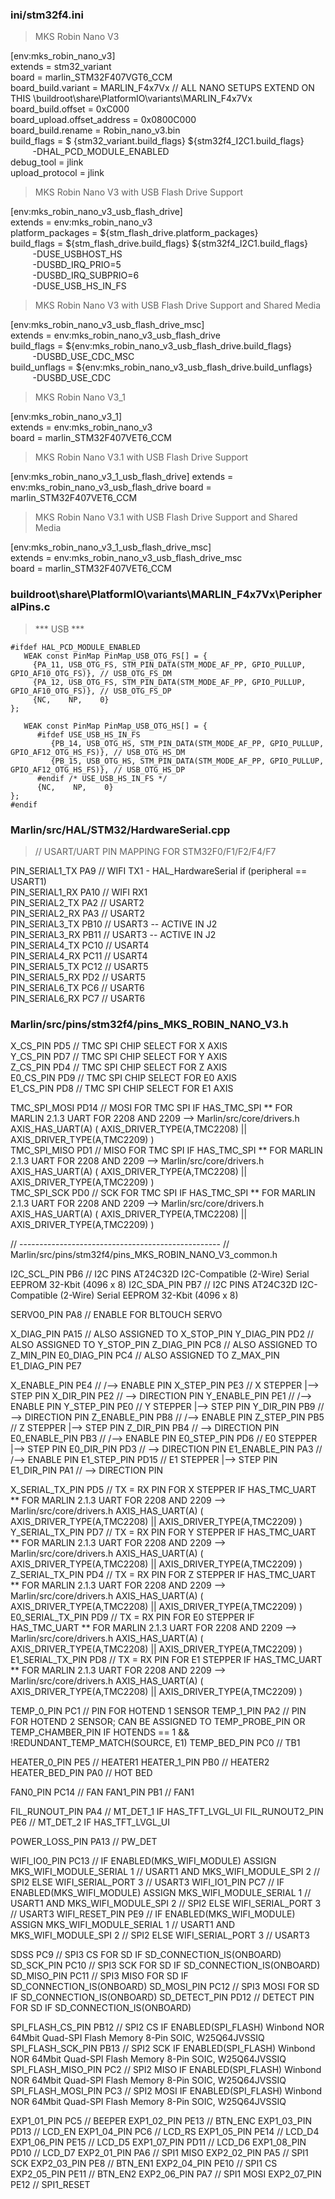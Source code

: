 ### ini/stm32f4.ini


>   MKS Robin Nano V3 <br/>

[env:mks_robin_nano_v3]<br/>
extends                     = stm32_variant<br/>
board                       = marlin_STM32F407VGT6_CCM<br/>
board_build.variant         = MARLIN_F4x7Vx // ALL NANO SETUPS EXTEND ON THIS \buildroot\share\PlatformIO\variants\MARLIN_F4x7Vx<br/>
board_build.offset          = 0xC000<br/>
board_upload.offset_address = 0x0800C000<br/>
board_build.rename          = Robin_nano_v3.bin<br/>
build_flags                 = $ \{stm32_variant.build_flags\} $\{stm32f4_I2C1.build_flags\} <br/>
 &nbsp;&nbsp;&nbsp;&nbsp;&nbsp;&nbsp;&nbsp;&nbsp;                               -DHAL_PCD_MODULE_ENABLED<br/>
debug_tool                  = jlink<br/>
upload_protocol             = jlink<br/>
  
  > MKS Robin Nano V3 with USB Flash Drive Support<br/>
  
  [env:mks_robin_nano_v3_usb_flash_drive]<br/>
  extends           = env:mks_robin_nano_v3<br/>
  platform_packages = $\{stm_flash_drive.platform_packages}<br/>
  build_flags       = $\{stm_flash_drive.build_flags} $\{stm32f4_I2C1.build_flags}<br/>
 &nbsp;&nbsp;&nbsp;&nbsp;&nbsp;&nbsp;&nbsp;&nbsp;                     -DUSE_USBHOST_HS<br/>
 &nbsp;&nbsp;&nbsp;&nbsp;&nbsp;&nbsp;&nbsp;&nbsp;                      -DUSBD_IRQ_PRIO=5<br/>
 &nbsp;&nbsp;&nbsp;&nbsp;&nbsp;&nbsp;&nbsp;&nbsp;                      -DUSBD_IRQ_SUBPRIO=6<br/>
 &nbsp;&nbsp;&nbsp;&nbsp;&nbsp;&nbsp;&nbsp;&nbsp;                      -DUSE_USB_HS_IN_FS<br/>
  

> MKS Robin Nano V3 with USB Flash Drive Support and Shared Media
 
[env:mks_robin_nano_v3_usb_flash_drive_msc]<br/>
extends           = env:mks_robin_nano_v3_usb_flash_drive<br/>
build_flags       = $\{env:mks_robin_nano_v3_usb_flash_drive.build_flags}<br/>
 &nbsp;&nbsp;&nbsp;&nbsp;&nbsp;&nbsp;&nbsp;&nbsp;                      -DUSBD_USE_CDC_MSC<br/>
build_unflags     = $\{env:mks_robin_nano_v3_usb_flash_drive.build_unflags}<br/>
 &nbsp;&nbsp;&nbsp;&nbsp;&nbsp;&nbsp;&nbsp;&nbsp;                      -DUSBD_USE_CDC<br/>

> MKS Robin Nano V3_1

[env:mks_robin_nano_v3_1]<br/>
extends           = env:mks_robin_nano_v3<br/>
board             = marlin_STM32F407VET6_CCM<br/>
  
 > MKS Robin Nano V3.1 with USB Flash Drive Support
 
[env:mks_robin_nano_v3_1_usb_flash_drive]
extends           = env:mks_robin_nano_v3_usb_flash_drive
board             = marlin_STM32F407VET6_CCM

> MKS Robin Nano V3.1 with USB Flash Drive Support and Shared Media

[env:mks_robin_nano_v3_1_usb_flash_drive_msc]<br/>
extends           = env:mks_robin_nano_v3_usb_flash_drive_msc<br/>
board             = marlin_STM32F407VET6_CCM<br/>

### buildroot\share\PlatformIO\variants\MARLIN_F4x7Vx\PeripheralPins.c

>*** USB ***

    #ifdef HAL_PCD_MODULE_ENABLED
       WEAK const PinMap PinMap_USB_OTG_FS[] = {
         {PA_11, USB_OTG_FS, STM_PIN_DATA(STM_MODE_AF_PP, GPIO_PULLUP, GPIO_AF10_OTG_FS)}, // USB_OTG_FS_DM
         {PA_12, USB_OTG_FS, STM_PIN_DATA(STM_MODE_AF_PP, GPIO_PULLUP, GPIO_AF10_OTG_FS)}, // USB_OTG_FS_DP
         {NC,    NP,    0}
    };
    
       WEAK const PinMap PinMap_USB_OTG_HS[] = {
          #ifdef USE_USB_HS_IN_FS
             {PB_14, USB_OTG_HS, STM_PIN_DATA(STM_MODE_AF_PP, GPIO_PULLUP, GPIO_AF12_OTG_HS_FS)}, // USB_OTG_HS_DM
             {PB_15, USB_OTG_HS, STM_PIN_DATA(STM_MODE_AF_PP, GPIO_PULLUP, GPIO_AF12_OTG_HS_FS)}, // USB_OTG_HS_DP
          #endif /* USE_USB_HS_IN_FS */
          {NC,    NP,    0}
    };
    #endif


### Marlin/src/HAL/STM32/HardwareSerial.cpp
> // USART/UART PIN MAPPING FOR STM32F0/F1/F2/F4/F7
  
  PIN_SERIAL1_TX  PA9  // WIFI TX1 - HAL_HardwareSerial if (peripheral == USART1)<br/>
  PIN_SERIAL1_RX  PA10 // WIFI RX1<br/>
  PIN_SERIAL2_TX  PA2  // USART2<br/>
  PIN_SERIAL2_RX  PA3  // USART2<br/>
  PIN_SERIAL3_TX  PB10 // USART3 -- ACTIVE IN J2<br/>
  PIN_SERIAL3_RX  PB11 // USART3 -- ACTIVE IN J2<br/>
  PIN_SERIAL4_TX  PC10 // USART4<br/>
  PIN_SERIAL4_RX  PC11 // USART4<br/>
  PIN_SERIAL5_TX  PC12 // USART5<br/>
  PIN_SERIAL5_RX  PD2  // USART5<br/>
  PIN_SERIAL6_TX  PC6  // USART6<br/>
  PIN_SERIAL6_RX  PC7  // USART6<br/>

### Marlin/src/pins/stm32f4/pins_MKS_ROBIN_NANO_V3.h

  X_CS_PIN  PD5 // TMC SPI CHIP SELECT FOR X AXIS  <br/>
  Y_CS_PIN  PD7 // TMC SPI CHIP SELECT FOR Y AXIS<br/>
  Z_CS_PIN  PD4 // TMC SPI CHIP SELECT FOR Z AXIS<br/>
  E0_CS_PIN PD9 // TMC SPI CHIP SELECT FOR E0 AXIS<br/>
  E1_CS_PIN PD8 // TMC SPI CHIP SELECT FOR E1 AXIS<br/>

  TMC_SPI_MOSI PD14 // MOSI FOR TMC SPI IF HAS_TMC_SPI ** FOR MARLIN 2.1.3 UART FOR 2208 AND 2209 --> Marlin/src/core/drivers.h AXIS_HAS_UART(A) ( AXIS_DRIVER_TYPE(A,TMC2208) || AXIS_DRIVER_TYPE(A,TMC2209) )<br/>
  TMC_SPI_MISO PD1  // MISO FOR TMC SPI IF HAS_TMC_SPI ** FOR MARLIN 2.1.3 UART FOR 2208 AND 2209 --> Marlin/src/core/drivers.h AXIS_HAS_UART(A) ( AXIS_DRIVER_TYPE(A,TMC2208) || AXIS_DRIVER_TYPE(A,TMC2209) )<br/>
  TMC_SPI_SCK  PD0  // SCK FOR TMC SPI IF HAS_TMC_SPI  ** FOR MARLIN 2.1.3 UART FOR 2208 AND 2209 --> Marlin/src/core/drivers.h AXIS_HAS_UART(A) ( AXIS_DRIVER_TYPE(A,TMC2208) || AXIS_DRIVER_TYPE(A,TMC2209) )<br/>

// -------------------------------------------------- //
Marlin/src/pins/stm32f4/pins_MKS_ROBIN_NANO_V3_common.h

  I2C_SCL_PIN PB6 // I2C PINS AT24C32D I2C-Compatible (2-Wire) Serial EEPROM 32-Kbit (4096 x 8)
  I2C_SDA_PIN PB7 // I2C PINS AT24C32D I2C-Compatible (2-Wire) Serial EEPROM 32-Kbit (4096 x 8)

  SERVO0_PIN PA8 // ENABLE FOR BLTOUCH SERVO

  X_DIAG_PIN  PA15 // ALSO ASSIGNED TO X_STOP_PIN
  Y_DIAG_PIN  PD2  // ALSO ASSIGNED TO Y_STOP_PIN
  Z_DIAG_PIN  PC8  // ALSO ASSIGNED TO Z_MIN_PIN
  E0_DIAG_PIN PC4 // ALSO ASSIGNED TO Z_MAX_PIN
  E1_DIAG_PIN PE7

  X_ENABLE_PIN   PE4  //            /--> ENABLE PIN
  X_STEP_PIN     PE3  // X STEPPER  |--> STEP PIN
  X_DIR_PIN      PE2  //            \--> DIRECTION PIN
  Y_ENABLE_PIN   PE1  //            /--> ENABLE PIN
  Y_STEP_PIN     PE0  // Y STEPPER  |--> STEP PIN
  Y_DIR_PIN      PB9  //            \--> DIRECTION PIN
  Z_ENABLE_PIN   PB8  //            /--> ENABLE PIN
  Z_STEP_PIN     PB5  // Z STEPPER  |--> STEP PIN
  Z_DIR_PIN      PB4  //            \--> DIRECTION PIN
  E0_ENABLE_PIN  PB3  //            /--> ENABLE PIN
  E0_STEP_PIN    PD6  // E0 STEPPER |--> STEP PIN
  E0_DIR_PIN     PD3  //            \--> DIRECTION PIN
  E1_ENABLE_PIN  PA3  //            /--> ENABLE PIN
  E1_STEP_PIN    PD15 // E1 STEPPER |--> STEP PIN
  E1_DIR_PIN     PA1  //            \--> DIRECTION PIN

  X_SERIAL_TX_PIN  PD5 // TX = RX PIN FOR X STEPPER IF HAS_TMC_UART  ** FOR MARLIN 2.1.3 UART FOR 2208 AND 2209 --> Marlin/src/core/drivers.h AXIS_HAS_UART(A) ( AXIS_DRIVER_TYPE(A,TMC2208) || AXIS_DRIVER_TYPE(A,TMC2209) )
  Y_SERIAL_TX_PIN  PD7 // TX = RX PIN FOR Y STEPPER IF HAS_TMC_UART  ** FOR MARLIN 2.1.3 UART FOR 2208 AND 2209 --> Marlin/src/core/drivers.h AXIS_HAS_UART(A) ( AXIS_DRIVER_TYPE(A,TMC2208) || AXIS_DRIVER_TYPE(A,TMC2209) )
  Z_SERIAL_TX_PIN  PD4 // TX = RX PIN FOR Z STEPPER IF HAS_TMC_UART  ** FOR MARLIN 2.1.3 UART FOR 2208 AND 2209 --> Marlin/src/core/drivers.h AXIS_HAS_UART(A) ( AXIS_DRIVER_TYPE(A,TMC2208) || AXIS_DRIVER_TYPE(A,TMC2209) )
  E0_SERIAL_TX_PIN PD9 // TX = RX PIN FOR E0 STEPPER IF HAS_TMC_UART ** FOR MARLIN 2.1.3 UART FOR 2208 AND 2209 --> Marlin/src/core/drivers.h AXIS_HAS_UART(A) ( AXIS_DRIVER_TYPE(A,TMC2208) || AXIS_DRIVER_TYPE(A,TMC2209) )
  E1_SERIAL_TX_PIN PD8 // TX = RX PIN FOR E1 STEPPER IF HAS_TMC_UART ** FOR MARLIN 2.1.3 UART FOR 2208 AND 2209 --> Marlin/src/core/drivers.h AXIS_HAS_UART(A) ( AXIS_DRIVER_TYPE(A,TMC2208) || AXIS_DRIVER_TYPE(A,TMC2209) )

  TEMP_0_PIN   PC1   // PIN FOR HOTEND 1 SENSOR 
  TEMP_1_PIN   PA2   // PIN FOR HOTEND 2 SENSOR; CAN BE ASSIGNED TO TEMP_PROBE_PIN OR TEMP_CHAMBER_PIN IF HOTENDS == 1 && !REDUNDANT_TEMP_MATCH(SOURCE, E1)
  TEMP_BED_PIN PC0   // TB1

  HEATER_0_PIN   PE5   // HEATER1
  HEATER_1_PIN   PB0   // HEATER2
  HEATER_BED_PIN PA0   // HOT BED

  FAN0_PIN PC14  // FAN
  FAN1_PIN PB1   // FAN1

  FIL_RUNOUT_PIN  PA4   // MT_DET_1 IF HAS_TFT_LVGL_UI
  FIL_RUNOUT2_PIN PE6   // MT_DET_2 IF HAS_TFT_LVGL_UI

  POWER_LOSS_PIN PA13  // PW_DET  

  WIFI_IO0_PIN   PC13 // IF ENABLED(MKS_WIFI_MODULE) ASSIGN MKS_WIFI_MODULE_SERIAL 1  // USART1 AND MKS_WIFI_MODULE_SPI 2  // SPI2 ELSE WIFI_SERIAL_PORT 3  // USART3
  WIFI_IO1_PIN   PC7  // IF ENABLED(MKS_WIFI_MODULE) ASSIGN MKS_WIFI_MODULE_SERIAL 1  // USART1 AND MKS_WIFI_MODULE_SPI 2  // SPI2 ELSE WIFI_SERIAL_PORT 3  // USART3
  WIFI_RESET_PIN PE9  // IF ENABLED(MKS_WIFI_MODULE) ASSIGN MKS_WIFI_MODULE_SERIAL 1  // USART1 AND MKS_WIFI_MODULE_SPI 2  // SPI2 ELSE WIFI_SERIAL_PORT 3  // USART3

  SDSS          PC9  // SPI3 CS FOR SD IF SD_CONNECTION_IS(ONBOARD)
  SD_SCK_PIN    PC10 // SPI3 SCK FOR SD IF SD_CONNECTION_IS(ONBOARD)
  SD_MISO_PIN   PC11 // SPI3 MISO FOR SD IF SD_CONNECTION_IS(ONBOARD)
  SD_MOSI_PIN   PC12 // SPI3 MOSI FOR SD IF SD_CONNECTION_IS(ONBOARD)
  SD_DETECT_PIN PD12 // DETECT PIN FOR SD IF SD_CONNECTION_IS(ONBOARD)

  SPI_FLASH_CS_PIN   PB12 // SPI2 CS IF ENABLED(SPI_FLASH) Winbond NOR 64Mbit Quad-SPI Flash Memory 8-Pin SOIC, W25Q64JVSSIQ
  SPI_FLASH_SCK_PIN  PB13 // SPI2 SCK IF ENABLED(SPI_FLASH) Winbond NOR 64Mbit Quad-SPI Flash Memory 8-Pin SOIC, W25Q64JVSSIQ
  SPI_FLASH_MISO_PIN PC2  // SPI2 MISO IF ENABLED(SPI_FLASH) Winbond NOR 64Mbit Quad-SPI Flash Memory 8-Pin SOIC, W25Q64JVSSIQ
  SPI_FLASH_MOSI_PIN PC3  // SPI2 MOSI IF ENABLED(SPI_FLASH) Winbond NOR 64Mbit Quad-SPI Flash Memory 8-Pin SOIC, W25Q64JVSSIQ

 EXP1_01_PIN PC5  // BEEPER
 EXP1_02_PIN PE13 // BTN_ENC
 EXP1_03_PIN PD13 // LCD_EN
 EXP1_04_PIN PC6  // LCD_RS
 EXP1_05_PIN PE14 // LCD_D4
 EXP1_06_PIN PE15 // LCD_D5
 EXP1_07_PIN PD11 // LCD_D6
 EXP1_08_PIN PD10 // LCD_D7
 EXP2_01_PIN PA6  // SPI1 MISO
 EXP2_02_PIN PA5  // SPI1 SCK
 EXP2_03_PIN PE8  // BTN_EN1
 EXP2_04_PIN PE10 // SPI1 CS
 EXP2_05_PIN PE11 // BTN_EN2
 EXP2_06_PIN PA7  // SPI1 MOSI
 EXP2_07_PIN PE12 // SPI1_RESET

